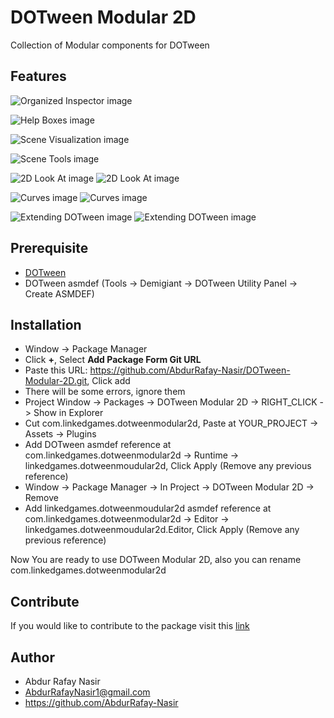 
# DOTween Modular 2D
Collection of Modular components for DOTween

## Features

![Organized Inspector image](Editor/Preview-Images/Organized-Inspector/DOTween-Modular-2D-Organized-Inspector.png)

![Help Boxes image](Editor/Preview-Images/Helpbox-within-inspector/DOTween-Modular-2D-Helpboxes.png)

![Scene Visualization image](Editor/Preview-Images/Scene-Visualization/DOTween-Modular-2D-Scene-Visualization.png)

![Scene Tools image](Editor/Preview-Images/Scene-Tools/DOTween-Modular-2D-Scene-Tools.png)

![2D Look At image](Editor/Preview-Images/Look-At-2D/DOTween-Modular-2D-Look-At.png)
![2D Look At image](Editor/Preview-Images/Look-At-2D/DOTween-Modular-2D-Look-At-2.png)

![Curves image](Editor/Preview-Images/Cuves/DOTween-Modular-2D-Utility-Methods-2.png)
![Curves image](Editor/Preview-Images/Cuves/DOTween-Modular-2D-Utility-Methods.png)

![Extending DOTween image](Editor/Preview-Images/Extending-DOTween/DOTween-Modular-2D-Extending-DOTween.png)
![Extending DOTween image](Editor/Preview-Images/Extending-DOTween/DOTween-Modular-2D-Extending-DOTween-2.png)

## Prerequisite
- [DOTween](https://assetstore.unity.com/packages/tools/animation/dotween-hotween-v2-27676)
- DOTween asmdef 
(Tools -> Demigiant -> DOTween Utility Panel -> Create ASMDEF)

## Installation
- Window -> Package Manager
- Click **+**, Select **Add Package Form Git URL**
- Paste this URL: https://github.com/AbdurRafay-Nasir/DOTween-Modular-2D.git, Click add
- There will be some errors, ignore them
- Project Window -> Packages -> DOTween Modular 2D -> RIGHT_CLICK -> Show in Explorer
- Cut com.linkedgames.dotweenmodular2d, Paste at YOUR_PROJECT -> Assets -> Plugins
- Add DOTween asmdef reference at com.linkedgames.dotweenmodular2d -> Runtime -> linkedgames.dotweenmoudular2d, Click Apply
(Remove any previous reference)
- Window -> Package Manager -> In Project -> DOTween Modular 2D -> Remove 
-  Add linkedgames.dotweenmoudular2d asmdef reference at com.linkedgames.dotweenmodular2d -> Editor -> linkedgames.dotweenmoudular2d.Editor, Click Apply
(Remove any previous reference)

Now You are ready to use DOTween Modular 2D, also you can rename com.linkedgames.dotweenmodular2d

## Contribute
If you would like to contribute to the package visit this [link](github.com/AbdurRafay-Nasir/DOTween-Modular-2D-Development)

## Author
- Abdur Rafay Nasir
- AbdurRafayNasir1@gmail.com
- https://github.com/AbdurRafay-Nasir
